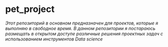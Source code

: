 # pet_project

*Этот репозиторий в основном предназначен для проектов, которые я выполняю в свободное время. В данном репозитории я постараюсь размещать в открытом доступе различные решения проектных задач с использованием инструментов Data science*
